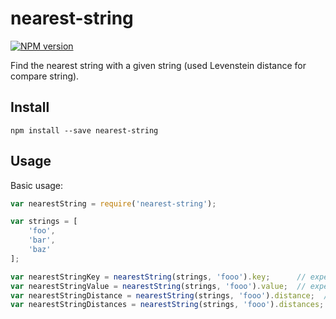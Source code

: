 # nearest-string

[![NPM version](https://img.shields.io/npm/v/nearest-string.svg)](https://www.npmjs.com/package/nearest-string)

Find the nearest string with a given string (used Levenstein distance for compare string).

## Install

```
npm install --save nearest-string
```

## Usage

Basic usage:

```js
var nearestString = require('nearest-string');

var strings = [
    'foo',
    'bar',
    'baz'
];

var nearestStringKey = nearestString(strings, 'fooo').key;      // expected: 0
var nearestStringValue = nearestString(strings, 'fooo').value;  // expected: foo
var nearestStringDistance = nearestString(strings, 'fooo').distance;  // expected: 1 - Levenstein distance
var nearestStringDistances = nearestString(strings, 'fooo').distances;  // expected: [ 1, 4, 4 ] - array of Levenstein distances

```
